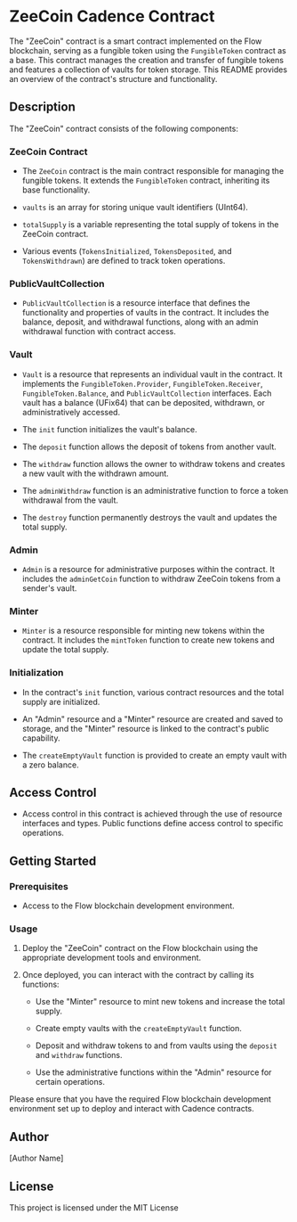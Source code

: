 # ZeeCoin Cadence Contract

The "ZeeCoin" contract is a smart contract implemented on the Flow blockchain, serving as a fungible token using the `FungibleToken` contract as a base. This contract manages the creation and transfer of fungible tokens and features a collection of vaults for token storage. This README provides an overview of the contract's structure and functionality.

## Description

The "ZeeCoin" contract consists of the following components:

### ZeeCoin Contract

- The `ZeeCoin` contract is the main contract responsible for managing the fungible tokens. It extends the `FungibleToken` contract, inheriting its base functionality.

- `vaults` is an array for storing unique vault identifiers (UInt64).

- `totalSupply` is a variable representing the total supply of tokens in the ZeeCoin contract.

- Various events (`TokensInitialized`, `TokensDeposited`, and `TokensWithdrawn`) are defined to track token operations.

### PublicVaultCollection

- `PublicVaultCollection` is a resource interface that defines the functionality and properties of vaults in the contract. It includes the balance, deposit, and withdrawal functions, along with an admin withdrawal function with contract access.

### Vault

- `Vault` is a resource that represents an individual vault in the contract. It implements the `FungibleToken.Provider`, `FungibleToken.Receiver`, `FungibleToken.Balance`, and `PublicVaultCollection` interfaces. Each vault has a balance (UFix64) that can be deposited, withdrawn, or administratively accessed.

- The `init` function initializes the vault's balance.

- The `deposit` function allows the deposit of tokens from another vault.

- The `withdraw` function allows the owner to withdraw tokens and creates a new vault with the withdrawn amount.

- The `adminWithdraw` function is an administrative function to force a token withdrawal from the vault.

- The `destroy` function permanently destroys the vault and updates the total supply.

### Admin

- `Admin` is a resource for administrative purposes within the contract. It includes the `adminGetCoin` function to withdraw ZeeCoin tokens from a sender's vault.

### Minter

- `Minter` is a resource responsible for minting new tokens within the contract. It includes the `mintToken` function to create new tokens and update the total supply.

### Initialization

- In the contract's `init` function, various contract resources and the total supply are initialized.

- An "Admin" resource and a "Minter" resource are created and saved to storage, and the "Minter" resource is linked to the contract's public capability.

- The `createEmptyVault` function is provided to create an empty vault with a zero balance.

## Access Control

- Access control in this contract is achieved through the use of resource interfaces and types. Public functions define access control to specific operations.

## Getting Started

### Prerequisites

- Access to the Flow blockchain development environment.

### Usage

1. Deploy the "ZeeCoin" contract on the Flow blockchain using the appropriate development tools and environment.

2. Once deployed, you can interact with the contract by calling its functions:

   - Use the "Minter" resource to mint new tokens and increase the total supply.

   - Create empty vaults with the `createEmptyVault` function.

   - Deposit and withdraw tokens to and from vaults using the `deposit` and `withdraw` functions.

   - Use the administrative functions within the "Admin" resource for certain operations.

Please ensure that you have the required Flow blockchain development environment set up to deploy and interact with Cadence contracts.

## Author

[Author Name]

## License

This project is licensed under the MIT License
